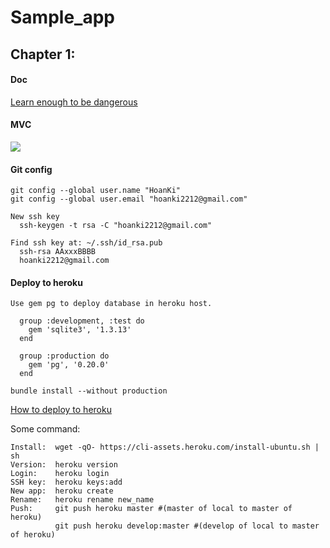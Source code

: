 # Sample_app

## Chapter 1:

#### Doc
[Learn enough to be dangerous](https://www.learnenough.com)

#### MVC
![](https://user-images.githubusercontent.com/18675907/28787437-69bda5f6-7646-11e7-9094-f3ab10af2efd.png)

#### Git config
```
git config --global user.name "HoanKi"
git config --global user.email "hoanki2212@gmail.com"
```

```
New ssh key
  ssh-keygen -t rsa -C "hoanki2212@gmail.com"

Find ssh key at: ~/.ssh/id_rsa.pub
  ssh-rsa AAxxxBBBB
  hoanki2212@gmail.com

```

#### Deploy to heroku

```
Use gem pg to deploy database in heroku host.

  group :development, :test do
    gem 'sqlite3', '1.3.13'
  end

  group :production do
    gem 'pg', '0.20.0'
  end
```

```
bundle install --without production
```

[How to deploy to heroku](https://devcenter.heroku.com/articles/heroku-cli)

Some command:
```
Install:  wget -qO- https://cli-assets.heroku.com/install-ubuntu.sh | sh
Version:  heroku version
Login:    heroku login
SSH key:  heroku keys:add
New app:  heroku create
Rename:   heroku rename new_name
Push:     git push heroku master #(master of local to master of heroku)
          git push heroku develop:master #(develop of local to master of heroku)

```
